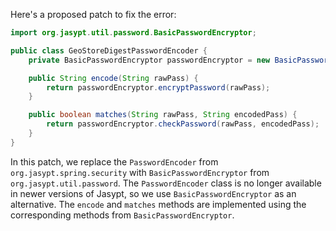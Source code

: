 Here's a proposed patch to fix the error:
```java
import org.jasypt.util.password.BasicPasswordEncryptor;

public class GeoStoreDigestPasswordEncoder {
    private BasicPasswordEncryptor passwordEncryptor = new BasicPasswordEncryptor();

    public String encode(String rawPass) {
        return passwordEncryptor.encryptPassword(rawPass);
    }

    public boolean matches(String rawPass, String encodedPass) {
        return passwordEncryptor.checkPassword(rawPass, encodedPass);
    }
}
```
In this patch, we replace the `PasswordEncoder` from `org.jasypt.spring.security` with `BasicPasswordEncryptor` from `org.jasypt.util.password`. The `PasswordEncoder` class is no longer available in newer versions of Jasypt, so we use `BasicPasswordEncryptor` as an alternative. The `encode` and `matches` methods are implemented using the corresponding methods from `BasicPasswordEncryptor`.
